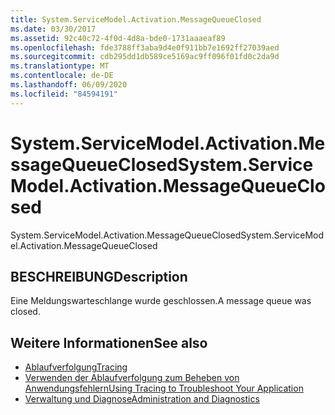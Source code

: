 ```yaml
---
title: System.ServiceModel.Activation.MessageQueueClosed
ms.date: 03/30/2017
ms.assetid: 92c40c72-4f0d-4d8a-bde0-1731aaaeaf89
ms.openlocfilehash: fde3788ff3aba9d4e0f911bb7e1692ff27039aed
ms.sourcegitcommit: cdb295dd1db589ce5169ac9ff096f01fd0c2da9d
ms.translationtype: MT
ms.contentlocale: de-DE
ms.lasthandoff: 06/09/2020
ms.locfileid: "84594191"
---
```

# <a name="systemservicemodelactivationmessagequeueclosed"></a><span data-ttu-id="2f8ee-102">System.ServiceModel.Activation.MessageQueueClosed</span><span class="sxs-lookup"><span data-stu-id="2f8ee-102">System.ServiceModel.Activation.MessageQueueClosed</span></span>
<span data-ttu-id="2f8ee-103">System.ServiceModel.Activation.MessageQueueClosed</span><span class="sxs-lookup"><span data-stu-id="2f8ee-103">System.ServiceModel.Activation.MessageQueueClosed</span></span>  
  
## <a name="description"></a><span data-ttu-id="2f8ee-104">BESCHREIBUNG</span><span class="sxs-lookup"><span data-stu-id="2f8ee-104">Description</span></span>  
 <span data-ttu-id="2f8ee-105">Eine Meldungswarteschlange wurde geschlossen.</span><span class="sxs-lookup"><span data-stu-id="2f8ee-105">A message queue was closed.</span></span>  
  
## <a name="see-also"></a><span data-ttu-id="2f8ee-106">Weitere Informationen</span><span class="sxs-lookup"><span data-stu-id="2f8ee-106">See also</span></span>

- [<span data-ttu-id="2f8ee-107">Ablaufverfolgung</span><span class="sxs-lookup"><span data-stu-id="2f8ee-107">Tracing</span></span>](index.md)
- [<span data-ttu-id="2f8ee-108">Verwenden der Ablaufverfolgung zum Beheben von Anwendungsfehlern</span><span class="sxs-lookup"><span data-stu-id="2f8ee-108">Using Tracing to Troubleshoot Your Application</span></span>](using-tracing-to-troubleshoot-your-application.md)
- [<span data-ttu-id="2f8ee-109">Verwaltung und Diagnose</span><span class="sxs-lookup"><span data-stu-id="2f8ee-109">Administration and Diagnostics</span></span>](../index.md)
